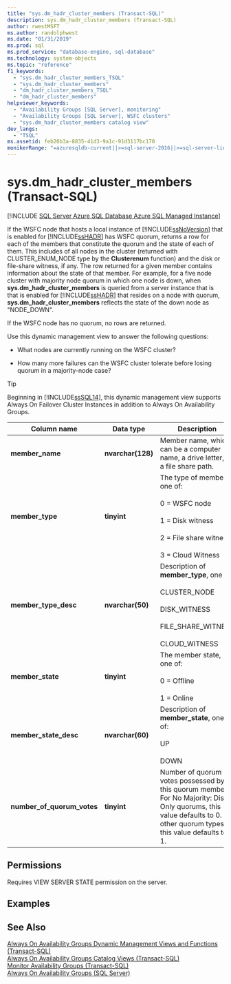 ```yaml
---
title: "sys.dm_hadr_cluster_members (Transact-SQL)"
description: sys.dm_hadr_cluster_members (Transact-SQL)
author: rwestMSFT
ms.author: randolphwest
ms.date: "01/31/2019"
ms.prod: sql
ms.prod_service: "database-engine, sql-database"
ms.technology: system-objects
ms.topic: "reference"
f1_keywords:
  - "sys.dm_hadr_cluster_members_TSQL"
  - "sys.dm_hadr_cluster_members"
  - "dm_hadr_cluster_members_TSQL"
  - "dm_hadr_cluster_members"
helpviewer_keywords:
  - "Availability Groups [SQL Server], monitoring"
  - "Availability Groups [SQL Server], WSFC clusters"
  - "sys.dm_hadr_cluster_members catalog view"
dev_langs:
  - "TSQL"
ms.assetid: feb20b3a-8835-41d3-9a1c-91d3117bc170
monikerRange: "=azuresqldb-current||>=sql-server-2016||>=sql-server-linux-2017||=azuresqldb-mi-current"
---
```

# sys.dm_hadr_cluster_members (Transact-SQL)
[!INCLUDE [SQL Server Azure SQL Database Azure SQL Managed Instance](../../includes/applies-to-version/sql-asdb-asdbmi.md)]

  If the WSFC node that hosts a local instance of [!INCLUDE[ssNoVersion](../../includes/ssnoversion-md.md)] that is enabled for [!INCLUDE[ssHADR](../../includes/sshadr-md.md)] has WSFC quorum, returns a row for each of the members that constitute the quorum and the state of each of them. This includes of all nodes in the cluster (returned with CLUSTER_ENUM_NODE type by the **Clusterenum** function) and the disk or file-share witness, if any. The row returned for a given member contains information about the state of that member. For example, for a five node cluster with majority node quorum in which one node is down, when **sys.dm_hadr_cluster_members** is queried from a server instance that is that is enabled for [!INCLUDE[ssHADR](../../includes/sshadr-md.md)] that resides on a node with quorum, **sys.dm_hadr_cluster_members** reflects the state of the down node as "NODE_DOWN".  
  
 If the WSFC node has no quorum, no rows are returned.  
  
 Use this dynamic management view to answer the following questions:  
  
-   What nodes are currently running on the WSFC cluster?  
  
-   How many more failures can the WSFC cluster tolerate before losing quorum in a majority-node case?  

 > [!TIP]
 > Beginning in [!INCLUDE[ssSQL14](../../includes/sssql14-md.md)], this dynamic management view supports Always On Failover Cluster Instances in addition to Always On Availability Groups.  
  
|Column name|Data type|Description|  
|-----------------|---------------|-----------------|  
|**member_name**|**nvarchar(128)**|Member name, which can be a computer name, a drive letter, or a file share path.|  
|**member_type**|**tinyint**|The type of member, one of:<br /><br /> 0 = WSFC node<br /><br /> 1 = Disk witness<br /><br /> 2 = File share witness<br /><br /> 3 = Cloud Witness|  
|**member_type_desc**|**nvarchar(50)**|Description of **member_type**, one of:<br /><br /> CLUSTER_NODE<br /><br /> DISK_WITNESS<br /><br /> FILE_SHARE_WITNESS<br /><br /> CLOUD_WITNESS|  
|**member_state**|**tinyint**|The member state, one of:<br /><br /> 0 = Offline<br /><br /> 1 = Online|  
|**member_state_desc**|**nvarchar(60)**|Description of **member_state**, one of:<br /><br /> UP<br /><br /> DOWN|  
|**number_of_quorum_votes**|**tinyint**|Number of quorum votes possessed by this quorum member. For No Majority: Disk Only quorums, this value defaults to 0. For other quorum types, this value defaults to 1.|  
  
## Permissions  
 Requires VIEW SERVER STATE permission on the server.  
  
## Examples  
  
## See Also  
 [Always On Availability Groups Dynamic Management Views and Functions &#40;Transact-SQL&#41;](../../relational-databases/system-dynamic-management-views/always-on-availability-groups-dynamic-management-views-functions.md)   
 [Always On Availability Groups Catalog Views &#40;Transact-SQL&#41;](../../relational-databases/system-catalog-views/always-on-availability-groups-catalog-views-transact-sql.md)   
 [Monitor Availability Groups &#40;Transact-SQL&#41;](../../database-engine/availability-groups/windows/monitor-availability-groups-transact-sql.md)   
 [Always On Availability Groups &#40;SQL Server&#41;](../../database-engine/availability-groups/windows/always-on-availability-groups-sql-server.md)  
  
  
